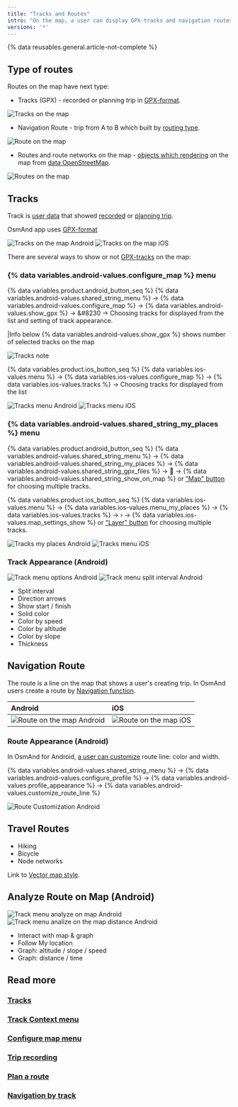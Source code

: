 ```yaml
---
title: "Tracks and Routes"
intro: "On the map, a user can display GPX-tracks and navigation routes."
versions: '*'
---
```


{% data reusables.general.article-not-complete %}

## Type of routes

Routes on the map have next type:
- Tracks (GPX) - recorded or planning trip in [GPX-format](https://en.wikipedia.org/wiki/GPS_Exchange_Format).

![Tracks on the map](/assets/images/map/tracks_layer.png)

- Navigation Route - trip from A to B which built by [routing type](/osmand/navigation/route-navigation).

![Route on the map](/assets/images/map/route_layer.png)

- Routes and route networks on the map - [objects which rendering](/osmand/map/vector-maps#routes) on the map from [data OpenStreetMap](https://wiki.openstreetmap.org/wiki/Relation:route).

![Routes on the map](/assets/images/map/routes_layer.png)


## Tracks 

Track is [user data](/osmand/personal/myplaces) that showed [recorded](/osmand/plugins/trip-recording) or [planning trip](/osmand/plan-route). 

OsmAnd app uses [GPX-format](https://en.wikipedia.org/wiki/GPS_Exchange_Format)

![Tracks on the map Android](/assets/images/map/tracks_layer_android.png) ![Tracks on the map iOS](/assets/images/map/tracks_layer_ios.png) 

There are several ways to show or not [GPX-tracks](/osmand/personal/myplaces) on the map:

### {% data variables.android-values.configure_map %} menu

{% data variables.product.android_button_seq %} {% data variables.android-values.shared_string_menu %} → {% data variables.android-values.configure_map %} → {% data variables.android-values.show_gpx %} → &#8230 → Choosing tracks for displayed from the list and setting of track appearance.

|Info below {% data variables.android-values.show_gpx %} shows number of selected tracks on the map 

![Tracks note](/assets/images/map/tracks_note.png)

{% data variables.product.ios_button_seq %} {% data variables.ios-values.menu %} → {% data variables.ios-values.configure_map %} → {% data variables.ios-values.tracks %} → Choosing tracks for displayed from the list 

![Tracks menu Android](/assets/images/map/tracks_menu_android.png) ![Tracks menu iOS](/assets/images/map/tracks_menu_ios.png) 

###  {% data variables.android-values.shared_string_my_places %} menu


{% data variables.product.android_button_seq %} {% data variables.android-values.shared_string_menu %} → {% data variables.android-values.shared_string_my_places %} → {% data variables.android-values.shared_string_gpx_files %} → &#xe802; → {% data variables.android-values.shared_string_show_on_map %}  or ["Map" button](/osmand/personal/tracks#my-places-android) for choosing multiple tracks. 

{% data variables.product.ios_button_seq %} {% data variables.ios-values.menu %} → {% data variables.ios-values.menu_my_places %} → {% data variables.ios-values.tracks %} → &#8250; → {% data variables.ios-values.map_settings_show %} or ["Layer" button](/osmand/personal/tracks#my-places-ios) for choosing multiple tracks.

![Tracks my places Android](/assets/images/map/tracks_myplaces_android.png) ![Tracks menu iOS](/assets/images/map/tracks_myplaces_ios.png)


### Track Appearance (Android)

![Track menu options Android](/assets/images/personal/tracks/track_appearance_speed_android.png)  ![Track menu split interval Android](/assets/images/personal/tracks/track_appearance_split_android.png) 


- Split interval
- Direction arrows
- Show start / finish
- Solid color
- Color by speed
- Color by altitude
- Color by slope
- Thickness

## Navigation Route

The route is a line on the map that shows a user's creating trip. In OsmAnd users create a route by [Navigation function](/osmand/navigation).

| Android | iOS |
| :--- | :--- |
| ![Route on the map Android](/assets/images/map/route_layer_android.png) |![Route on the map iOS](/assets/images/map/route_layer_ios.png) |

### Route Appearance (Android)

In OsmAnd for Android, [a user can customize](/osmand/personal/profiles) route line: color and width.

{% data variables.android-values.shared_string_menu %} → {% data variables.android-values.configure_profile %} → {% data variables.android-values.profile_appearance %} → {% data variables.android-values.customize_route_line %}

![Route Customization Android](/assets/images/map/route_custom_android.png)

## Travel Routes


- Hiking 
- Bicycle
- Node networks

Link to [Vector map style](/osmand/map/vector-maps#routes).


## Analyze Route on Map (Android)

![Track menu analyze on map Android](/assets/images/personal/tracks/track_analyze_on_map_android.png) ![Track menu analize on the map distance Android](/assets/images/personal/tracks/track_analyze_on_map_distance_android.png) 

- Interact with map & graph
- Follow My location 
- Graph: altitude / slope / speed
- Graph: distance / time



## Read more

### [Tracks](/osmand/personal/tracks)
### [Track Context menu](/osmand/map/track-context-menu)
### [Configure map menu](/osmand/map/configure-map-menu)
### [Trip recording](/osmand/plugins/trip-recording)
### [Plan a route](/osmand/plan-route)
### [Navigation by track](/osmand/navigation/gpx-navigation)
